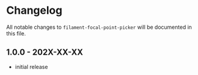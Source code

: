 # Changelog

All notable changes to `filament-focal-point-picker` will be documented in this file.

## 1.0.0 - 202X-XX-XX

- initial release

